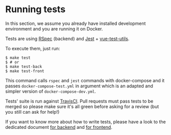 # Running tests

In this section, we assume you already have installed development environment
and you are running it on Docker.

Tests are using [RSpec](http://rspec.info/) (backend) and [Jest](http://facebook.github.io/jest/) +
[vue-test-utils](https://vue-test-utils.vuejs.org/en/).

To execute them, just run:

```console
$ make test
$ # or
$ make test-back
$ make test-front
```

This command calls `rspec` and `jest` commands with docker-compose and it
passes `docker-compose-test.yml` in argument which is an adapted and simpler
version of `docker-compose-dev.yml`.

Tests' suite is run against [TravisCI](https://travis-ci.org/marienfressinaud/lessy).
Pull requests must pass tests to be merged so please make sure it's all green
before asking for a review (but you still can ask for help!)

If you want to know more about how to write tests, please have a look to the
dedicated document [for backend](backend/writing_tests.md) and [for
frontend](frontend/writing_tests.md).
